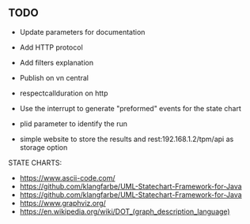 ## TODO

* Update parameters for documentation
* Add HTTP protocol
* Add filters explanation
* Publish on vn central
* respectcallduration on http

* Use the interrupt to generate "preformed" events for the state chart
* plid parameter to identify the run
* simple website to store the results and rest:192.168.1.2/tpm/api as storage option

STATE CHARTS:

* https://www.ascii-code.com/
* https://github.com/klangfarbe/UML-Statechart-Framework-for-Java
* https://github.com/klangfarbe/UML-Statechart-Framework-for-Java
* https://www.graphviz.org/
* https://en.wikipedia.org/wiki/DOT_(graph_description_language)